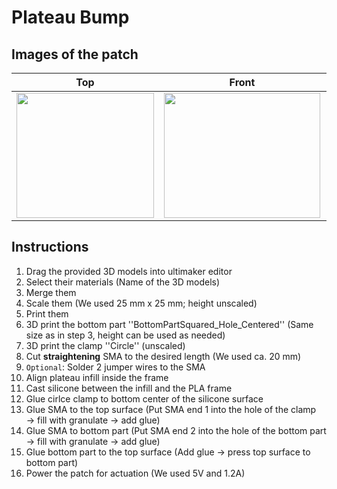 # Plateau Bump
## Images of the patch

Top            |  Front |   Whole patch | Actuated
:-------------------------:|:-------------------------:|:-------------------------:|:-------------------------:
<img src="https://user-images.githubusercontent.com/82590951/193458928-d8feafe6-bacf-4614-9071-87b54e35c508.png" width="220" height="200" />|<img src="https://user-images.githubusercontent.com/82590951/193458936-914f86d3-b5aa-4b93-82ee-c8f650d7fc82.png" width="250" height="200" />|<img src="https://user-images.githubusercontent.com/82590951/193458943-e6fc7276-bf4e-49d8-b6fb-ba5d9470d512.png" width="250" height="200" />|<img src="https://user-images.githubusercontent.com/82590951/193458952-0899ddcf-e858-4d01-bcc9-52a8fdbcb3a6.png" width="250" height="200" />

## Instructions

1. Drag the provided 3D models into ultimaker editor
2. Select their materials (Name of the 3D models)
3. Merge them
4. Scale them (We used 25 mm x 25 mm; height unscaled)
5. Print them
6. 3D print the bottom part ''BottomPartSquared_Hole_Centered'' (Same size as in step 3, height can be used as needed)
7. 3D print the clamp ''Circle'' (unscaled)
8. Cut **straightening** SMA to the desired length (We used ca. 20 mm)
9. `Optional`: Solder 2 jumper wires to the SMA
10. Align plateau infill inside the frame
11. Cast silicone between the infill and the PLA frame
12. Glue cirlce clamp to bottom center of the silicone surface
13. Glue SMA to the top surface (Put SMA end 1 into the hole of the clamp → fill with granulate → add glue)
14. Glue SMA to bottom part (Put SMA end 2 into the hole of the bottom part → fill with granulate → add glue)
15. Glue bottom part to the top surface (Add glue &#8594; press top surface to bottom part)
16. Power the patch for actuation (We used 5V and 1.2A)
